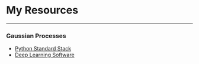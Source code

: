 # My Resources

---

### Gaussian Processes




* [Python Standard Stack](resources/python_stack.md)
* [Deep Learning Software](resources/dl_software.md)